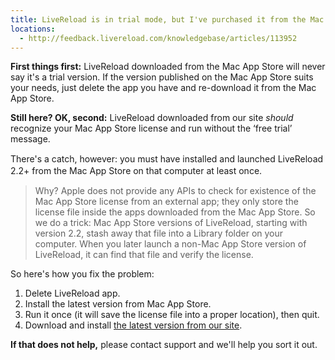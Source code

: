 ```yaml
---
title: LiveReload is in trial mode, but I've purchased it from the Mac App Store
locations:
  - http://feedback.livereload.com/knowledgebase/articles/113952
---
```


**First things first:** LiveReload downloaded from the Mac App Store will never say it's a trial version. If the version published on the Mac App Store suits your needs, just delete the app you have and re-download it from the Mac App Store.

**Still here? OK, second:** LiveReload downloaded from our site&nbsp;_should_ recognize your Mac App Store license and run without the ‘free trial’ message.

There's a catch, however:&nbsp;<span style="background-color: rgb(255, 255, 255); font-size: 14px; line-height: 19px; ">you must have installed and launched LiveReload 2.2+ from the Mac App Store on that computer at least once</span>.
> Why? Apple does not provide any APIs to check for existence of the Mac App Store license from an external app; they only store the license file inside the apps downloaded from the Mac App Store. So we do a trick: Mac App Store versions of LiveReload, starting with version 2.2, stash away that file into a Library folder on your computer. When you later launch a non-Mac App Store version of LiveReload, it can find that file and verify the license.

So here's how you fix the problem:

1.  Delete LiveReload app.
2.  Install the latest version from Mac App Store.
3.  Run it once (it will save the license file into a proper location), then quit.
4.  Download and install [the latest version from our site](http://go.livereload.com/mac).

**If that does not help,** please contact support and we'll help you sort it out.